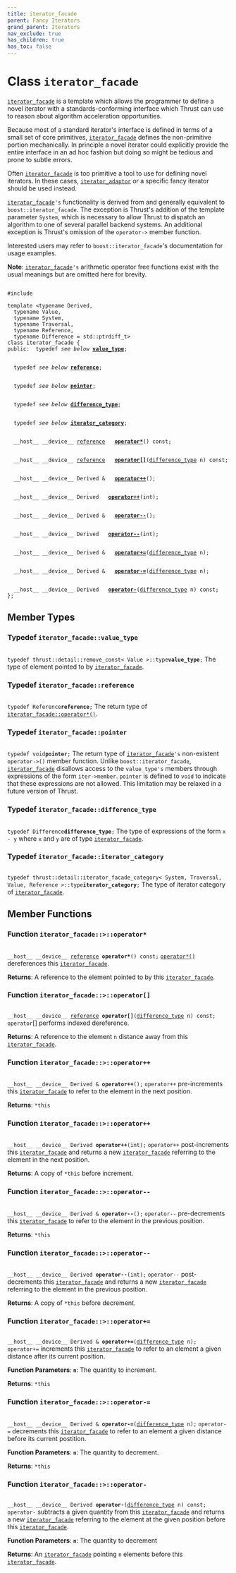 ```yaml
---
title: iterator_facade
parent: Fancy Iterators
grand_parent: Iterators
nav_exclude: true
has_children: true
has_toc: false
---
```


# Class `iterator_facade`

<code><a href="/thrust/api/classes/classiterator__facade.html">iterator&#95;facade</a></code> is a template which allows the programmer to define a novel iterator with a standards-conforming interface which Thrust can use to reason about algorithm acceleration opportunities.

Because most of a standard iterator's interface is defined in terms of a small set of core primitives, <code><a href="/thrust/api/classes/classiterator__facade.html">iterator&#95;facade</a></code> defines the non-primitive portion mechanically. In principle a novel iterator could explicitly provide the entire interface in an ad hoc fashion but doing so might be tedious and prone to subtle errors.

Often <code><a href="/thrust/api/classes/classiterator__facade.html">iterator&#95;facade</a></code> is too primitive a tool to use for defining novel iterators. In these cases, <code><a href="/thrust/api/classes/classiterator__adaptor.html">iterator&#95;adaptor</a></code> or a specific fancy iterator should be used instead.

<code><a href="/thrust/api/classes/classiterator__facade.html">iterator&#95;facade</a>'s</code> functionality is derived from and generally equivalent to <code>boost::iterator&#95;facade</code>. The exception is Thrust's addition of the template parameter <code>System</code>, which is necessary to allow Thrust to dispatch an algorithm to one of several parallel backend systems. An additional exception is Thrust's omission of the <code>operator-&gt;</code> member function.

Interested users may refer to <code>boost::iterator&#95;facade</code>'s documentation for usage examples.

**Note**:
<code><a href="/thrust/api/classes/classiterator__facade.html">iterator&#95;facade</a>'s</code> arithmetic operator free functions exist with the usual meanings but are omitted here for brevity. 

<code class="doxybook">
<span>#include <thrust/iterator/iterator_facade.h></span><br>
<span>template &lt;typename Derived,</span>
<span>&nbsp;&nbsp;typename Value,</span>
<span>&nbsp;&nbsp;typename System,</span>
<span>&nbsp;&nbsp;typename Traversal,</span>
<span>&nbsp;&nbsp;typename Reference,</span>
<span>&nbsp;&nbsp;typename Difference = std::ptrdiff&#95;t&gt;</span>
<span>class iterator&#95;facade {</span>
<span>public:</span><span>&nbsp;&nbsp;typedef <i>see below</i> <b><a href="/thrust/api/classes/classiterator__facade.html#typedef-value_type">value&#95;type</a></b>;</span>
<br>
<span>&nbsp;&nbsp;typedef <i>see below</i> <b><a href="/thrust/api/classes/classiterator__facade.html#typedef-reference">reference</a></b>;</span>
<br>
<span>&nbsp;&nbsp;typedef <i>see below</i> <b><a href="/thrust/api/classes/classiterator__facade.html#typedef-pointer">pointer</a></b>;</span>
<br>
<span>&nbsp;&nbsp;typedef <i>see below</i> <b><a href="/thrust/api/classes/classiterator__facade.html#typedef-difference_type">difference&#95;type</a></b>;</span>
<br>
<span>&nbsp;&nbsp;typedef <i>see below</i> <b><a href="/thrust/api/classes/classiterator__facade.html#typedef-iterator_category">iterator&#95;category</a></b>;</span>
<br>
<span>&nbsp;&nbsp;__host__ __device__ <a href="/thrust/api/classes/classiterator__facade.html#typedef-reference">reference</a> </span><span>&nbsp;&nbsp;<b><a href="/thrust/api/classes/classiterator__facade.html#function-operator*">operator&#42;</a></b>() const;</span>
<br>
<span>&nbsp;&nbsp;__host__ __device__ <a href="/thrust/api/classes/classiterator__facade.html#typedef-reference">reference</a> </span><span>&nbsp;&nbsp;<b><a href="/thrust/api/classes/classiterator__facade.html#function-operator[]">operator[]</a></b>(<a href="/thrust/api/classes/classiterator__facade.html#typedef-difference_type">difference_type</a> n) const;</span>
<br>
<span>&nbsp;&nbsp;__host__ __device__ Derived & </span><span>&nbsp;&nbsp;<b><a href="/thrust/api/classes/classiterator__facade.html#function-operator++">operator++</a></b>();</span>
<br>
<span>&nbsp;&nbsp;__host__ __device__ Derived </span><span>&nbsp;&nbsp;<b><a href="/thrust/api/classes/classiterator__facade.html#function-operator++">operator++</a></b>(int);</span>
<br>
<span>&nbsp;&nbsp;__host__ __device__ Derived & </span><span>&nbsp;&nbsp;<b><a href="/thrust/api/classes/classiterator__facade.html#function-operator--">operator--</a></b>();</span>
<br>
<span>&nbsp;&nbsp;__host__ __device__ Derived </span><span>&nbsp;&nbsp;<b><a href="/thrust/api/classes/classiterator__facade.html#function-operator--">operator--</a></b>(int);</span>
<br>
<span>&nbsp;&nbsp;__host__ __device__ Derived & </span><span>&nbsp;&nbsp;<b><a href="/thrust/api/classes/classiterator__facade.html#function-operator+=">operator+=</a></b>(<a href="/thrust/api/classes/classiterator__facade.html#typedef-difference_type">difference_type</a> n);</span>
<br>
<span>&nbsp;&nbsp;__host__ __device__ Derived & </span><span>&nbsp;&nbsp;<b><a href="/thrust/api/classes/classiterator__facade.html#function-operator-=">operator-=</a></b>(<a href="/thrust/api/classes/classiterator__facade.html#typedef-difference_type">difference_type</a> n);</span>
<br>
<span>&nbsp;&nbsp;__host__ __device__ Derived </span><span>&nbsp;&nbsp;<b><a href="/thrust/api/classes/classiterator__facade.html#function-operator-">operator-</a></b>(<a href="/thrust/api/classes/classiterator__facade.html#typedef-difference_type">difference_type</a> n) const;</span>
<span>};</span>
</code>

## Member Types

<h3 id="typedef-value_type">
Typedef <code>iterator&#95;facade::value&#95;type</code>
</h3>

<code class="doxybook">
<span>typedef thrust::detail::remove_const< Value >::type<b>value_type</b>;</span></code>
The type of element pointed to by <code><a href="/thrust/api/classes/classiterator__facade.html">iterator&#95;facade</a></code>. 

<h3 id="typedef-reference">
Typedef <code>iterator&#95;facade::reference</code>
</h3>

<code class="doxybook">
<span>typedef Reference<b>reference</b>;</span></code>
The return type of <code><a href="/thrust/api/classes/classiterator__facade.html#function-operator*">iterator&#95;facade::operator&#42;()</a></code>. 

<h3 id="typedef-pointer">
Typedef <code>iterator&#95;facade::pointer</code>
</h3>

<code class="doxybook">
<span>typedef void<b>pointer</b>;</span></code>
The return type of <code><a href="/thrust/api/classes/classiterator__facade.html">iterator&#95;facade</a>'s</code> non-existent <code>operator-&gt;()</code> member function. Unlike <code>boost::iterator&#95;facade</code>, <code><a href="/thrust/api/classes/classiterator__facade.html">iterator&#95;facade</a></code> disallows access to the <code>value&#95;type's</code> members through expressions of the form <code>iter-&gt;member</code>. <code>pointer</code> is defined to <code>void</code> to indicate that these expressions are not allowed. This limitation may be relaxed in a future version of Thrust. 

<h3 id="typedef-difference_type">
Typedef <code>iterator&#95;facade::difference&#95;type</code>
</h3>

<code class="doxybook">
<span>typedef Difference<b>difference_type</b>;</span></code>
The type of expressions of the form <code>x - y</code> where <code>x</code> and <code>y</code> are of type <code><a href="/thrust/api/classes/classiterator__facade.html">iterator&#95;facade</a></code>. 

<h3 id="typedef-iterator_category">
Typedef <code>iterator&#95;facade::iterator&#95;category</code>
</h3>

<code class="doxybook">
<span>typedef thrust::detail::iterator_facade_category< System, Traversal, Value, Reference >::type<b>iterator_category</b>;</span></code>
The type of iterator category of <code><a href="/thrust/api/classes/classiterator__facade.html">iterator&#95;facade</a></code>. 


## Member Functions

<h3 id="function-operator*">
Function <code>iterator&#95;facade::&gt;::operator&#42;</code>
</h3>

<code class="doxybook">
<span>__host__ __device__ <a href="/thrust/api/classes/classiterator__facade.html#typedef-reference">reference</a> </span><span><b>operator*</b>() const;</span></code>
<code><a href="/thrust/api/classes/classiterator__facade.html#function-operator*">operator&#42;()</a></code> dereferences this <code><a href="/thrust/api/classes/classiterator__facade.html">iterator&#95;facade</a></code>. 

**Returns**:
A reference to the element pointed to by this <code><a href="/thrust/api/classes/classiterator__facade.html">iterator&#95;facade</a></code>. 

<h3 id="function-operator[]">
Function <code>iterator&#95;facade::&gt;::operator[]</code>
</h3>

<code class="doxybook">
<span>__host__ __device__ <a href="/thrust/api/classes/classiterator__facade.html#typedef-reference">reference</a> </span><span><b>operator[]</b>(<a href="/thrust/api/classes/classiterator__facade.html#typedef-difference_type">difference_type</a> n) const;</span></code>
<code>operator</code>[] performs indexed dereference. 

**Returns**:
A reference to the element <code>n</code> distance away from this <code><a href="/thrust/api/classes/classiterator__facade.html">iterator&#95;facade</a></code>. 

<h3 id="function-operator++">
Function <code>iterator&#95;facade::&gt;::operator++</code>
</h3>

<code class="doxybook">
<span>__host__ __device__ Derived & </span><span><b>operator++</b>();</span></code>
<code>operator++</code> pre-increments this <code><a href="/thrust/api/classes/classiterator__facade.html">iterator&#95;facade</a></code> to refer to the element in the next position. 

**Returns**:
<code>&#42;this</code>

<h3 id="function-operator++">
Function <code>iterator&#95;facade::&gt;::operator++</code>
</h3>

<code class="doxybook">
<span>__host__ __device__ Derived </span><span><b>operator++</b>(int);</span></code>
<code>operator++</code> post-increments this <code><a href="/thrust/api/classes/classiterator__facade.html">iterator&#95;facade</a></code> and returns a new <code><a href="/thrust/api/classes/classiterator__facade.html">iterator&#95;facade</a></code> referring to the element in the next position. 

**Returns**:
A copy of <code>&#42;this</code> before increment. 

<h3 id="function-operator--">
Function <code>iterator&#95;facade::&gt;::operator--</code>
</h3>

<code class="doxybook">
<span>__host__ __device__ Derived & </span><span><b>operator--</b>();</span></code>
<code>operator--</code> pre-decrements this <code><a href="/thrust/api/classes/classiterator__facade.html">iterator&#95;facade</a></code> to refer to the element in the previous position. 

**Returns**:
<code>&#42;this</code>

<h3 id="function-operator--">
Function <code>iterator&#95;facade::&gt;::operator--</code>
</h3>

<code class="doxybook">
<span>__host__ __device__ Derived </span><span><b>operator--</b>(int);</span></code>
<code>operator--</code> post-decrements this <code><a href="/thrust/api/classes/classiterator__facade.html">iterator&#95;facade</a></code> and returns a new <code><a href="/thrust/api/classes/classiterator__facade.html">iterator&#95;facade</a></code> referring to the element in the previous position. 

**Returns**:
A copy of <code>&#42;this</code> before decrement. 

<h3 id="function-operator+=">
Function <code>iterator&#95;facade::&gt;::operator+=</code>
</h3>

<code class="doxybook">
<span>__host__ __device__ Derived & </span><span><b>operator+=</b>(<a href="/thrust/api/classes/classiterator__facade.html#typedef-difference_type">difference_type</a> n);</span></code>
<code>operator+=</code> increments this <code><a href="/thrust/api/classes/classiterator__facade.html">iterator&#95;facade</a></code> to refer to an element a given distance after its current position. 

**Function Parameters**:
**`n`**: The quantity to increment. 

**Returns**:
<code>&#42;this</code>

<h3 id="function-operator-=">
Function <code>iterator&#95;facade::&gt;::operator-=</code>
</h3>

<code class="doxybook">
<span>__host__ __device__ Derived & </span><span><b>operator-=</b>(<a href="/thrust/api/classes/classiterator__facade.html#typedef-difference_type">difference_type</a> n);</span></code>
<code>operator-=</code> decrements this <code><a href="/thrust/api/classes/classiterator__facade.html">iterator&#95;facade</a></code> to refer to an element a given distance before its current postition. 

**Function Parameters**:
**`n`**: The quantity to decrement. 

**Returns**:
<code>&#42;this</code>

<h3 id="function-operator-">
Function <code>iterator&#95;facade::&gt;::operator-</code>
</h3>

<code class="doxybook">
<span>__host__ __device__ Derived </span><span><b>operator-</b>(<a href="/thrust/api/classes/classiterator__facade.html#typedef-difference_type">difference_type</a> n) const;</span></code>
<code>operator-</code> subtracts a given quantity from this <code><a href="/thrust/api/classes/classiterator__facade.html">iterator&#95;facade</a></code> and returns a new <code><a href="/thrust/api/classes/classiterator__facade.html">iterator&#95;facade</a></code> referring to the element at the given position before this <code><a href="/thrust/api/classes/classiterator__facade.html">iterator&#95;facade</a></code>. 

**Function Parameters**:
**`n`**: The quantity to decrement 

**Returns**:
An <code><a href="/thrust/api/classes/classiterator__facade.html">iterator&#95;facade</a></code> pointing <code>n</code> elements before this <code><a href="/thrust/api/classes/classiterator__facade.html">iterator&#95;facade</a></code>. 


